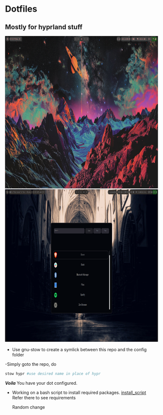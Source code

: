 # Dotfiles
## Mostly for hyprland stuff

<img src="./sample/hyprland-sample.png" height="500">
<img src="./sample/hyprland-sample-2.png" height="500">

- Use gnu-stow to create a symlick between this repo and the config folder

-Simply goto the repo, do 
``` bash
stow hypr #use desired name in place of hypr
```
***Voila*** You have your dot configured.

- Working on a bash script to install required packages.
    [install_script](./install_script.md)
    Refer there to see requirements 

    Random change

